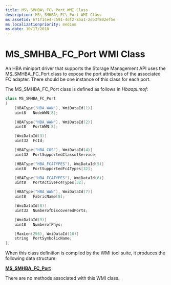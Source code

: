 ```yaml
---
title: MS\_SMHBA\_FC\_Port WMI Class
description: MS\_SMHBA\_FC\_Port WMI Class
ms.assetid: 671f14e4-c591-4df2-85a1-2db3f802ef5e
ms.localizationpriority: medium
ms.date: 10/17/2018
---
```


# MS\_SMHBA\_FC\_Port WMI Class


An HBA miniport driver that supports the Storage Management API uses the MS\_SMHBA\_FC\_Port class to expose the port attributes of the associated FC adapter. There should be one instance of this class for each port.

The MS\_SMHBA\_FC\_Port class is defined as follows in *Hbaapi.mof*:

```cpp
class MS_SMHBA_FC_Port 
{
    [HBAType("HBA_WWN"), WmiDataId(1)]
    uint8   NodeWWN[8];

    [HBAType("HBA_WWN"), WmiDataId(2)]
    uint8   PortWWN[8];

    [WmiDataId(3)]
    uint32  FcId;

    [HBAType("HBA_COS"), WmiDataId(4)]
    uint32  PortSupportedClassofService;

    [HBAType("HBA_FC4TYPES"), WmiDataId(5)]
    uint8   PortSupportedFc4Types[32];

    [HBAType("HBA_FC4TYPES"), WmiDataId(6)]
    uint8   PortActiveFc4Types[32];

    [HBAType("HBA_WWN"), WmiDataId(7)]
    uint8   FabricName[8];

    [WmiDataId(8)]
    uint32  NumberofDiscoveredPorts;

    [WmiDataId(9)] 
    uint8   NumberofPhys;

    [MaxLen(256), WmiDataId(10)]
    string  PortSymbolicName;
};
```

When this class definition is compiled by the WMI tool suite, it produces the following data structure:

[**MS\_SMHBA\_FC\_Port**](https://msdn.microsoft.com/library/windows/hardware/ff563162)

There are no methods associated with this WMI class.

 

 





